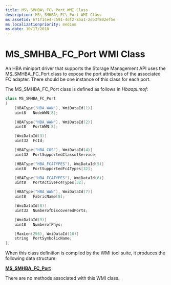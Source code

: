 ```yaml
---
title: MS\_SMHBA\_FC\_Port WMI Class
description: MS\_SMHBA\_FC\_Port WMI Class
ms.assetid: 671f14e4-c591-4df2-85a1-2db3f802ef5e
ms.localizationpriority: medium
ms.date: 10/17/2018
---
```


# MS\_SMHBA\_FC\_Port WMI Class


An HBA miniport driver that supports the Storage Management API uses the MS\_SMHBA\_FC\_Port class to expose the port attributes of the associated FC adapter. There should be one instance of this class for each port.

The MS\_SMHBA\_FC\_Port class is defined as follows in *Hbaapi.mof*:

```cpp
class MS_SMHBA_FC_Port 
{
    [HBAType("HBA_WWN"), WmiDataId(1)]
    uint8   NodeWWN[8];

    [HBAType("HBA_WWN"), WmiDataId(2)]
    uint8   PortWWN[8];

    [WmiDataId(3)]
    uint32  FcId;

    [HBAType("HBA_COS"), WmiDataId(4)]
    uint32  PortSupportedClassofService;

    [HBAType("HBA_FC4TYPES"), WmiDataId(5)]
    uint8   PortSupportedFc4Types[32];

    [HBAType("HBA_FC4TYPES"), WmiDataId(6)]
    uint8   PortActiveFc4Types[32];

    [HBAType("HBA_WWN"), WmiDataId(7)]
    uint8   FabricName[8];

    [WmiDataId(8)]
    uint32  NumberofDiscoveredPorts;

    [WmiDataId(9)] 
    uint8   NumberofPhys;

    [MaxLen(256), WmiDataId(10)]
    string  PortSymbolicName;
};
```

When this class definition is compiled by the WMI tool suite, it produces the following data structure:

[**MS\_SMHBA\_FC\_Port**](https://msdn.microsoft.com/library/windows/hardware/ff563162)

There are no methods associated with this WMI class.

 

 





